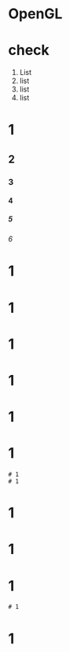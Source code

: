 # OpenGL

check
======

1. List
  1. list
  2. list
  3. list

# 1
## 2
### 3
#### 4
##### 5
###### 6

# 1

# 1 
# 1  
# 1   
# 1    
# 1		
	# 1
	# 1
 # 1
# 1

# 1
	# 1

# 1